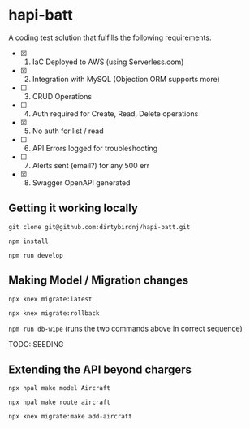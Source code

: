 # hapi-batt

A coding test solution that fulfills the following requirements:

- [x] 1. IaC Deployed to AWS (using Serverless.com)
- [x] 2. Integration with MySQL (Objection ORM supports more)
- [ ] 3. CRUD Operations
- [ ] 4. Auth required for Create, Read, Delete operations
- [x] 5. No auth for list / read
- [ ] 6. API Errors logged for troubleshooting
- [ ] 7. Alerts sent (email?) for any 500 err
- [x] 8. Swagger OpenAPI generated

## Getting it working locally

`git clone git@github.com:dirtybirdnj/hapi-batt.git`

`npm install`

`npm run develop`

## Making Model / Migration changes


`npx knex migrate:latest`

`npx knex migrate:rollback`

`npm run db-wipe` (runs the two commands above in correct sequence)

TODO: SEEDING

## Extending the API beyond chargers

`npx hpal make model Aircraft`

`npx hpal make route aircraft`

`npx knex migrate:make add-aircraft`
